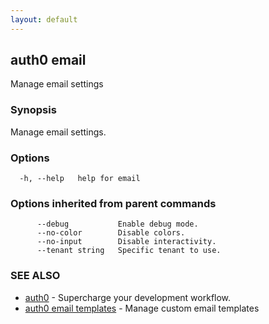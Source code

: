```yaml
---
layout: default
---
```

## auth0 email

Manage email settings

### Synopsis

Manage email settings.

### Options

```
  -h, --help   help for email
```

### Options inherited from parent commands

```
      --debug           Enable debug mode.
      --no-color        Disable colors.
      --no-input        Disable interactivity.
      --tenant string   Specific tenant to use.
```

### SEE ALSO

* [auth0](/auth0-cli/)	 - Supercharge your development workflow.
* [auth0 email templates](auth0_email_templates.md)	 - Manage custom email templates

